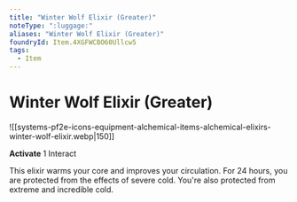 ```yaml
---
title: "Winter Wolf Elixir (Greater)"
noteType: ":luggage:"
aliases: "Winter Wolf Elixir (Greater)"
foundryId: Item.4XGFWCBO60Ullcw5
tags:
  - Item
---
```


# Winter Wolf Elixir (Greater)
![[systems-pf2e-icons-equipment-alchemical-items-alchemical-elixirs-winter-wolf-elixir.webp|150]]

**Activate** 1 Interact

This elixir warms your core and improves your circulation. For 24 hours, you are protected from the effects of severe cold. You're also protected from extreme and incredible cold.
